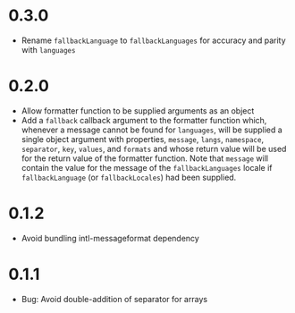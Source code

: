 # 0.3.0
- Rename `fallbackLanguage` to `fallbackLanguages` for accuracy and parity with `languages`

# 0.2.0
- Allow formatter function to be supplied arguments as an object
- Add a `fallback` callback argument to the formatter function which, whenever a message cannot be found for `languages`, will be supplied a single object argument with properties, `message`, `langs`, `namespace`, `separator`, `key`, `values`, and `formats` and whose return value will be used for the return value of the formatter function. Note that `message` will contain the value for the message of the `fallbackLanguages` locale if `fallbackLanguage` (or `fallbackLocales`) had been supplied.

# 0.1.2
- Avoid bundling intl-messageformat dependency

# 0.1.1
- Bug: Avoid double-addition of separator for arrays
